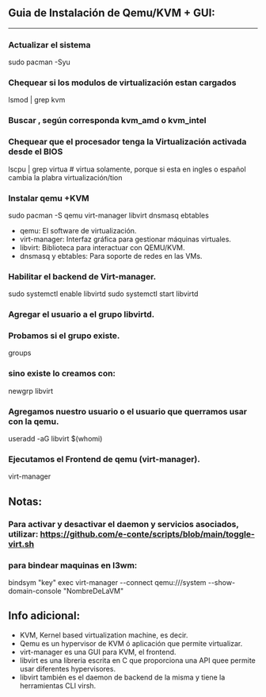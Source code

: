 
## Guia de Instalación de Qemu/KVM + GUI:
-----------------------------------------

###   Actualizar el sistema
sudo pacman -Syu

###   Chequear si los modulos de virtualización estan cargados
lsmod | grep kvm

###   Buscar , según corresponda kvm_amd o kvm_intel

###   Chequear que el procesador tenga la Virtualización activada desde el BIOS 
lscpu | grep virtua     #   virtua solamente, porque si esta en ingles o español cambia la plabra virtualización/tion

###   Instalar qemu +KVM
sudo pacman -S qemu virt-manager libvirt dnsmasq ebtables

   - qemu: El software de virtualización.
   - virt-manager: Interfaz gráfica para gestionar máquinas virtuales.
   - libvirt: Biblioteca para interactuar con QEMU/KVM.
   - dnsmasq y ebtables: Para soporte de redes en las VMs.

###   Habilitar el backend de Virt-manager.
sudo systemctl enable libvirtd
sudo systemctl start libvirtd

###  Agregar el usuario a el grupo libvirtd.
###  Probamos si el grupo existe.
groups 

###   sino existe lo  creamos con:   
newgrp libvirt

###   Agregamos nuestro usuario o el usuario que querramos usar con la qemu.
useradd -aG libvirt $(whomi)

###   Ejecutamos el Frontend de qemu (virt-manager). 
virt-manager

##  Notas: 

###  Para activar y desactivar el daemon y servicios asociados, utilizar: https://github.com/e-conte/scripts/blob/main/toggle-virt.sh

###  para bindear maquinas en I3wm:
bindsym "key" exec  virt-manager --connect qemu:///system --show-domain-console  "NombreDeLaVM"


##  Info adicional:

   - KVM, Kernel based virtualization machine, es decir.
   - Qemu es un hypervisor de KVM ó aplicación que permite virtualizar.
   - virt-manager es una GUI para KVM, el frontend.
   - libvirt es una libreria escrita en C que proporciona una API quee permite usar diferentes hypervisores. 
   - libvirt también es el daemon de backend de la misma y tiene la herramientas CLI virsh.
